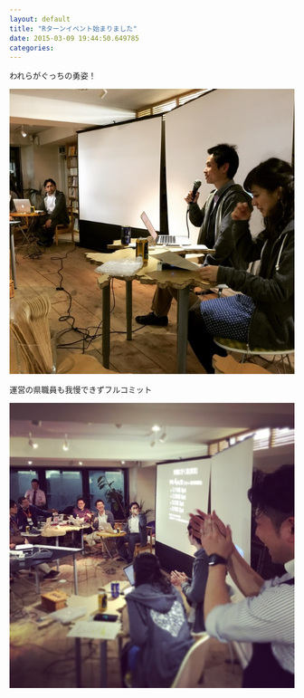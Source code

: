 ```yaml
---
layout: default
title: "Rターンイベント始まりました"
date: 2015-03-09 19:44:50.649785
categories: 
---
```


われらがぐっちの勇姿！

![ぐっち](/assets/images/201503/image.jpg)

運営の県職員も我慢できずフルコミット

![](/assets/images/201503/IMG_4170.JPG)
